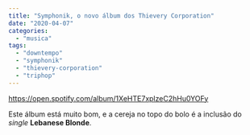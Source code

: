 ```yaml
---
title: "Symphonik, o novo álbum dos Thievery Corporation"
date: "2020-04-07"
categories: 
  - "musica"
tags: 
  - "downtempo"
  - "symphonik"
  - "thievery-corporation"
  - "triphop"
---
```


https://open.spotify.com/album/1XeHTE7xplzeC2hHu0YOFy

Este álbum está muito bom, e a cereja no topo do bolo é a inclusão do _single_ **Lebanese Blonde**.

